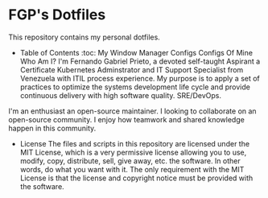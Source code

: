 # FGP's Dotfiles

This repository contains my personal dotfiles. 

* Table of Contents :toc:
My Window Manager Configs
Configs Of Mine
Who Am I?
I'm Fernando Gabriel Prieto, a devoted self-taught Aspirant a Certificate Kubernetes Adminstrator and IT Support Specialist from Venezuela with ITIL process experience. My purpose is to apply a set of practices to optimize the systems development life cycle and provide continuous delivery with high software quality. SRE/DevOps.

I'm an enthusiast an open-source maintainer. I looking to collaborate on an open-source community. I enjoy how teamwork and shared knowledge happen in this community.

* License
The files and scripts in this repository are licensed under the MIT License, which is a very permissive license allowing you to use, modify, copy, distribute, sell, give away, etc. the software. In other words, do what you want with it. The only requirement with the MIT License is that the license and copyright notice must be provided with the software.
